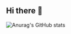 ## Hi there 👋

![Anurag's GitHub stats](https://github-readme-stats.vercel.app/api?username=Almond1400&show_icons=true&theme=transparent)


